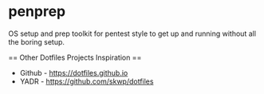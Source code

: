 # penprep
OS setup and prep toolkit for pentest style to get up and running without all the boring setup.





















== Other Dotfiles Projects Inspiration ==
* Github - https://dotfiles.github.io
* YADR - https://github.com/skwp/dotfiles
